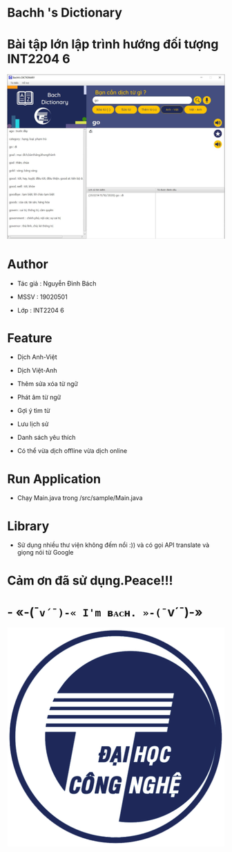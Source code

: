 # Bachh 's Dictionary

# Bài tập lớn lập trình hướng đối tượng INT2204 6

![demo image](https://github.com/bach20052001/Dictionary/blob/master/src/Images/application.JPG)

# Author

- Tác giả : Nguyễn Đình Bách

- MSSV : 19020501

- Lớp : INT2204 6

# Feature

- Dịch Anh-Việt

- Dịch Việt-Anh

- Thêm sửa xóa từ ngữ

- Phát âm từ ngữ

- Gợi ý tìm từ

- Lưu lịch sử

- Danh sách yêu thích

- Có thể vừa dịch offline vừa dịch online

# Run Application

- Chạy Main.java trong /src/sample/Main.java 

# Library 

- Sử dụng nhiều thư viện không đếm nổi :)) và có gọi API translate và giọng nói từ Google 

# Cảm ơn đã sử dụng.Peace!!!

# - «-(¯`v´¯)-« I'm ʙᴀᴄʜ. »-(¯`v´¯)-»

![end image](https://github.com/bach20052001/Dictionary/blob/master/src/Images/uet.png)

